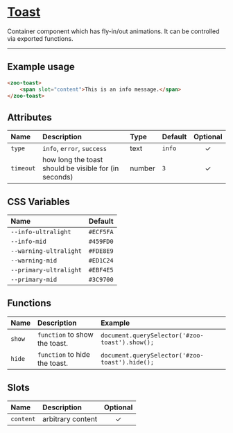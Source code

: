 # [Toast](#toast)

Container component which has fly-in/out animations. It can be controlled via exported functions.

***

## Example usage

```HTML
<zoo-toast>
    <span slot="content">This is an info message.</span>
</zoo-toast>
```

## Attributes

| **Name**  | **Description**                                       | **Type** | **Default** | **Optional** |
| :-------- | :---------------------------------------------------- | :------- | :---------- | :----------: |
| `type`    | `info`, `error`, `success`                            | text     | `info`      |   &#10003;   |
| `timeout` | how long the toast should be visible for (in seconds) | number   | `3`         |   &#10003;   |

## CSS Variables

| **Name**               | **Default** |
| :--------------------- | :---------: |
| `--info-ultralight`    |  `#ECF5FA`  |
| `--info-mid`           |  `#459FD0`  |
| `--warning-ultralight` |  `#FDE8E9`  |
| `--warning-mid`        |  `#ED1C24`  |
| `--primary-ultralight` |  `#EBF4E5`  |
| `--primary-mid`        |  `#3C9700`  |

## Functions

| **Name** | **Description**               | **Example**                                    |
| :------- | :---------------------------- | :--------------------------------------------- |
| `show`   | `function` to show the toast. | `document.querySelector('#zoo-toast').show();` |
| `hide`   | `function` to hide the toast. | `document.querySelector('#zoo-toast').hide();` |

## Slots

| **Name**  | **Description**   | **Optional** |
| :-------- | :---------------- | :----------: |
| `content` | arbitrary content |   &#10003;   |